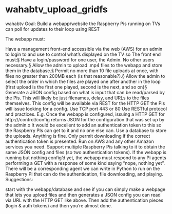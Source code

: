 # wahabtv_upload_gridfs
wahabtv
Goal: Build a webapp/website the Raspberry Pis running on TVs can poll for updates to their loop using REST

The webapp must:

Have a management
front-end accessible via the web (AWS) for an admin to login to and use to control what’s displayed on the TV so The front end must:§
Have a login/password for one user, the Admin. No other users necessary.§
Allow the admin to upload .mp4 files to the webapp and store them in the database.§
Permit no more than 10 file uploads at once, with files no greater than 200MB each (is that reasonable?).§
Allow the admin to select the order in which the files are played one after another in the loop (first upload is the first one played, second is the next, and so on)§
Generate a JSON config based on what is input that can be
read/parsed by the Pis. This will likely be just
filenames, delay, and URLs to the files themselves. This
config will be available via REST for the HTTP GET the Pis will issue looking for a config.
Use TCP port 443 or 80
Use RESTful protocol and practices. E.g. Once the webapp is configured, issuing a HTTP GET for http:///control/config returns JSON for the configuration that was set up by the admin.o
It would be excellent to add an authentication token to this so the Raspberry PIs can get to it and no one else can.
Use a database to store the uploads. Anything is fine.
Only permit downloading if the correct authentication token is presented.
Run on AWS and any other Amazon services you need.
Support multiple Raspberry Pis talking to it to
obtain the same JSON config and files (so
two authentication tokens).
If the webapp is running but nothing config’d yet, the
webapp must respond to any Pi agents performing a GET with a response of some kind saying “nope, nothing yet”.
There will be a corresponding agent we can write in
Python to run on the Raspberry Pi that can do the
authentication,
file downloading, and
playing.
Suggestions:

start with the webapp/database and
see if you can simply make a webpage that lets you upload files and then
generates a JSON config you can read via URL with the HTTP GET like above.
Then add the authentication pieces (login & auth tokens) and then you’re almost done.
